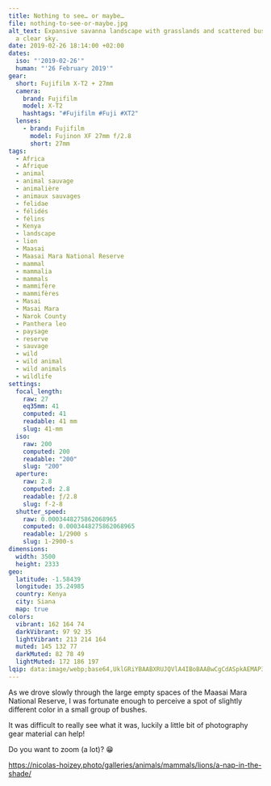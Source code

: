 ```yaml
---
title: Nothing to see… or maybe…
file: nothing-to-see-or-maybe.jpg
alt_text: Expansive savanna landscape with grasslands and scattered bushes under
  a clear sky.
date: 2019-02-26 18:14:00 +02:00
dates:
  iso: "'2019-02-26'"
  human: "'26 February 2019'"
gear:
  short: Fujifilm X-T2 + 27mm
  camera:
    brand: Fujifilm
    model: X-T2
    hashtags: "#Fujifilm #Fuji #XT2"
  lenses:
    - brand: Fujifilm
      model: Fujinon XF 27mm f/2.8
      short: 27mm
tags:
  - Africa
  - Afrique
  - animal
  - animal sauvage
  - animalière
  - animaux sauvages
  - felidae
  - félidés
  - félins
  - Kenya
  - landscape
  - lion
  - Maasai
  - Maasai Mara National Reserve
  - mammal
  - mammalia
  - mammals
  - mammifère
  - mammifères
  - Masai
  - Masai Mara
  - Narok County
  - Panthera leo
  - paysage
  - reserve
  - sauvage
  - wild
  - wild animal
  - wild animals
  - wildlife
settings:
  focal_length:
    raw: 27
    eq35mm: 41
    computed: 41
    readable: 41 mm
    slug: 41-mm
  iso:
    raw: 200
    computed: 200
    readable: "200"
    slug: "200"
  aperture:
    raw: 2.8
    computed: 2.8
    readable: ƒ/2.8
    slug: f-2-8
  shutter_speed:
    raw: 0.0003448275862068965
    computed: 0.0003448275862068965
    readable: 1/2900 s
    slug: 1-2900-s
dimensions:
  width: 3500
  height: 2333
geo:
  latitude: -1.58439
  longitude: 35.24985
  country: Kenya
  city: Siana
  map: true
colors:
  vibrant: 162 164 74
  darkVibrant: 97 92 35
  lightVibrant: 213 214 164
  muted: 145 132 77
  darkMuted: 82 78 49
  lightMuted: 172 186 197
lqip: data:image/webp;base64,UklGRiYBAABXRUJQVlA4IBoBAABwCgCdASpkAEMAP3GmxVm/v6iqr5abG/AuCWUAzU3gfD8LBoYh7bE6nO4UebKqEXydlzgba002OqGVsDQ3reQHFI35iKVhIXnen0ysfLB4bfS6VF8H4cW94vrKAAD+5rCZwKA7ynOr9gmVw2kAjXU44jfk/NW+VPlWdbuwVkMH1K4VQrnFFCwZa7PNmQMFrqDHOV0ox77pF9aNvBhP+TEh088Rg77UxfuV/3xNW3i0FHrsn3mICzYoNFYZCoi9ClkhOlW4ZZTV1Q0CCSTLNqvQpOtisWG3rilfKlBAssixUg29+MD5HnOkr3FOcXUoktzURlnx3jww4225txbu6Om14vFXNPp8wUh+TvkRCl19TIs8wSoTeIAAAAA=
---
```


As we drove slowly through the large empty spaces of the Maasai Mara National Reserve, I was fortunate enough to perceive a spot of slightly different color in a small group of bushes.

It was difficult to really see what it was, luckily a little bit of photography gear material can help!

Do you want to zoom (a lot)? 😁

https://nicolas-hoizey.photo/galleries/animals/mammals/lions/a-nap-in-the-shade/
